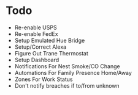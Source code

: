 # Todo


- Re-enable USPS
- Re-enable FedEx
- Setup Emulated Hue Bridge
- Setup/Correct Alexa
- Figure Out Trane Thermostat
- Setup Dashboard
- Notifications For Nest Smoke/CO Change
- Automations For Family Presence Home/Away
- Zones For Work Status
- Don't notify breaches if to/from unknown
